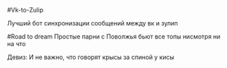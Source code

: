 #Vk-to-Zulip

Лучший бот синхронизации сообщений между вк и зулип

#Road to dream
Простые парни с Поволжья бьют все топы нисмотря ни на что

Девиз: И не важно, что говорят крысы за спиной у кисы
